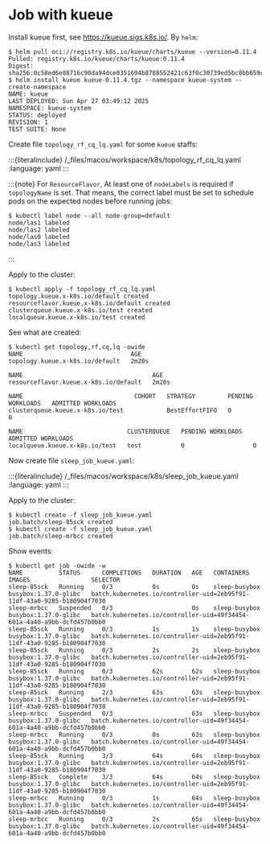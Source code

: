 # Job with kueue

Install kueue first, see <https://kueue.sigs.k8s.io/>. By `helm`:

```console
$ helm pull oci://registry.k8s.io/kueue/charts/kueue --version=0.11.4
Pulled: registry.k8s.io/kueue/charts/kueue:0.11.4
Digest: sha256:0c58ed6e88716c90da94dce0351694b8788552421c63f0c30739ed5bc8bb659c
$ helm install kueue kueue-0.11.4.tgz --namespace kueue-system --create-namespace
NAME: kueue
LAST DEPLOYED: Sun Apr 27 03:49:12 2025
NAMESPACE: kueue-system
STATUS: deployed
REVISION: 1
TEST SUITE: None
```

Create file `topology_rf_cq_lq.yaml` for some `kueue` staffs:

:::{literalinclude} /_files/macos/workspace/k8s/topology_rf_cq_lq.yaml
:language: yaml
:::

:::{note}
For `ResourceFlavor`, At least one of `nodeLabels` is required if `topologyName` is set. That means, the correct label must be set to schedule pods on the expected nodes before running jobs:

```console
$ kubectl label node --all node-group=default
node/las1 labeled
node/las2 labeled
node/las0 labeled
node/las3 labeled
```

:::

Apply to the cluster:

```console
$ kubectl apply -f topology_rf_cq_lq.yaml
topology.kueue.x-k8s.io/default created
resourceflavor.kueue.x-k8s.io/default created
clusterqueue.kueue.x-k8s.io/test created
localqueue.kueue.x-k8s.io/test created
```

See what are created:

```console
$ kubectl get topology,rf,cq,lq -owide
NAME                              AGE
topology.kueue.x-k8s.io/default   2m20s

NAME                                    AGE
resourceflavor.kueue.x-k8s.io/default   2m20s

NAME                               COHORT   STRATEGY         PENDING WORKLOADS   ADMITTED WORKLOADS
clusterqueue.kueue.x-k8s.io/test            BestEffortFIFO   0                   0

NAME                             CLUSTERQUEUE   PENDING WORKLOADS   ADMITTED WORKLOADS
localqueue.kueue.x-k8s.io/test   test           0                   0
```

Now create file `sleep_job_kueue.yaml`:

:::{literalinclude} /_files/macos/workspace/k8s/sleep_job_kueue.yaml
:language: yaml
:::

Apply to the cluster:

```console
$ kubectl create -f sleep_job_kueue.yaml
job.batch/sleep-85sck created
$ kubectl create -f sleep_job_kueue.yaml
job.batch/sleep-mrbcc created
```

Show events:

```console
$ kubectl get job -owide -w
NAME          STATUS      COMPLETIONS   DURATION   AGE   CONTAINERS      IMAGES                 SELECTOR
sleep-85sck   Running     0/3           0s         0s    sleep-busybox   busybox:1.37.0-glibc   batch.kubernetes.io/controller-uid=2eb95f91-11df-43a0-9285-b180904f7030
sleep-mrbcc   Suspended   0/3                      0s    sleep-busybox   busybox:1.37.0-glibc   batch.kubernetes.io/controller-uid=49f34454-601a-4a40-a9bb-dcfd457b0bb0
sleep-85sck   Running     0/3           1s         1s    sleep-busybox   busybox:1.37.0-glibc   batch.kubernetes.io/controller-uid=2eb95f91-11df-43a0-9285-b180904f7030
sleep-85sck   Running     0/3           2s         2s    sleep-busybox   busybox:1.37.0-glibc   batch.kubernetes.io/controller-uid=2eb95f91-11df-43a0-9285-b180904f7030
sleep-85sck   Running     0/3           62s        62s   sleep-busybox   busybox:1.37.0-glibc   batch.kubernetes.io/controller-uid=2eb95f91-11df-43a0-9285-b180904f7030
sleep-85sck   Running     2/3           63s        63s   sleep-busybox   busybox:1.37.0-glibc   batch.kubernetes.io/controller-uid=2eb95f91-11df-43a0-9285-b180904f7030
sleep-mrbcc   Suspended   0/3                      63s   sleep-busybox   busybox:1.37.0-glibc   batch.kubernetes.io/controller-uid=49f34454-601a-4a40-a9bb-dcfd457b0bb0
sleep-mrbcc   Running     0/3           0s         63s   sleep-busybox   busybox:1.37.0-glibc   batch.kubernetes.io/controller-uid=49f34454-601a-4a40-a9bb-dcfd457b0bb0
sleep-85sck   Running     3/3           64s        64s   sleep-busybox   busybox:1.37.0-glibc   batch.kubernetes.io/controller-uid=2eb95f91-11df-43a0-9285-b180904f7030
sleep-85sck   Complete    3/3           64s        64s   sleep-busybox   busybox:1.37.0-glibc   batch.kubernetes.io/controller-uid=2eb95f91-11df-43a0-9285-b180904f7030
sleep-mrbcc   Running     0/3           1s         64s   sleep-busybox   busybox:1.37.0-glibc   batch.kubernetes.io/controller-uid=49f34454-601a-4a40-a9bb-dcfd457b0bb0
sleep-mrbcc   Running     0/3           2s         65s   sleep-busybox   busybox:1.37.0-glibc   batch.kubernetes.io/controller-uid=49f34454-601a-4a40-a9bb-dcfd457b0bb0
```
